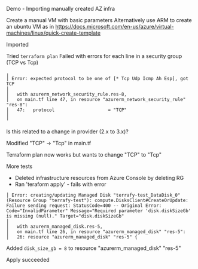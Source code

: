 Demo - Importing manually created AZ infra

Create a manual VM with basic parameters
Alternatively use ARM to create an ubuntu VM as in
https://docs.microsoft.com/en-us/azure/virtual-machines/linux/quick-create-template




Imported 


Tried `terraform plan`
Failed with errors for each line in a security group (TCP vs Tcp)

```
╷
│ Error: expected protocol to be one of [* Tcp Udp Icmp Ah Esp], got TCP
│ 
│   with azurerm_network_security_rule.res-8,
│   on main.tf line 47, in resource "azurerm_network_security_rule" "res-8":
│   47:   protocol                    = "TCP"
│ 
╵
```

Is this related to a change in provider (2.x to 3.x)?

Modified "TCP" -> "Tcp" in main.tf

Terraform plan now works but wants to change "TCP" to "Tcp"

More tests
- Deleted infrastructure resources from Azure Console by deleting RG 
- Ran 'teraform apply'  - fails with error

```
│ Error: creating/updating Managed Disk "terrafy-test_DataDisk_0" (Resource Group "terrafy-test"): compute.DisksClient#CreateOrUpdate: Failure sending request: StatusCode=400 -- Original Error: Code="InvalidParameter" Message="Required parameter 'disk.diskSizeGb' is missing (null)." Target="disk.diskSizeGb"
│ 
│   with azurerm_managed_disk.res-5,
│   on main.tf line 26, in resource "azurerm_managed_disk" "res-5":
│   26: resource "azurerm_managed_disk" "res-5" {
```

Added `disk_size_gb = 8` to resource "azurerm_managed_disk" "res-5" 

Apply succeeded